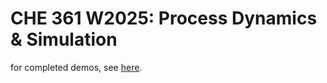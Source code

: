 # CHE 361 W2025: Process Dynamics & Simulation

for completed demos, see [here](https://simonensemble.github.io/CHE361_W2025/).
